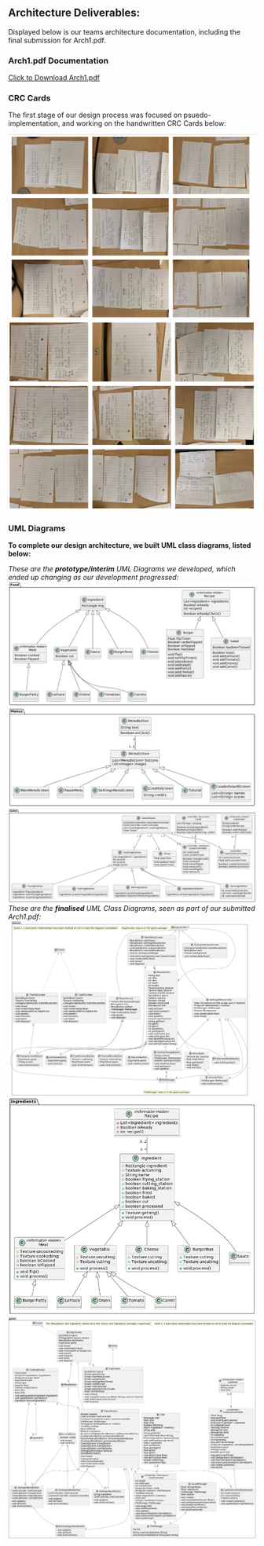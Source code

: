 <h2> Architecture Deliverables:</h2>
<p> Displayed below is our teams architecture documentation, including the final submission for Arch1.pdf.</p>
<h3>Arch1.pdf Documentation</h3>
<a href="/Arch1 .pdf" download>Click to Download Arch1.pdf</a>
<h3>CRC Cards</h3>
<p>The first stage of our design process was focused on psuedo-implementation, and working on the handwritten CRC Cards below:</p>
<img src="/CRC/combined1.PNG" alt="Architecture Image">
<img src="/CRC/combined2.PNG" alt="Architecture Image">
<h3>UML Diagrams</h3>
<p> <b>To complete our design architecture, we built UML class diagrams, listed below:</b> </p>
<p></p>
<i>These are the <b>prototype/interim</b> UML Diagrams we developed, which ended up changing as our development progressed:</i>
<img src="/assets/img/Interim (old) Food Package Diagram.webp" alt="Architecture Image">
<img src="/assets/img/Interim (old) Menus Package Diagram.webp" alt="Architecture Image">
<img src="/assets/img/Interim (old) game Package Diagram.webp" alt="Architecture Image">
<i> These are the <b>finalised</b> UML Class Diagrams, seen as part of our submitted Arch1.pdf:</i>
<img src="/assets/img/menus Package Diagram.webp" alt="Architecture Image">
<img src="/assets/img/ingredients Package Diagram.webp" alt="Architecture Image">
<img src="/assets/img/game Package Diagram.webp" alt="Architecture Image">

